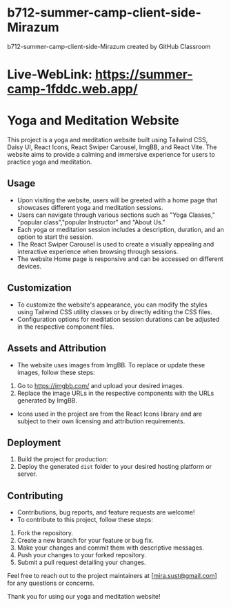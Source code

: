 # b712-summer-camp-client-side-Mirazum
b712-summer-camp-client-side-Mirazum created by GitHub Classroom
# Live-WebLink: https://summer-camp-1fddc.web.app/
# Yoga and Meditation Website

This project is a yoga and meditation website built using Tailwind CSS, Daisy UI, React Icons, React Swiper Carousel, 
ImgBB, and React Vite. The website aims to provide a calming and immersive experience for users to practice yoga and meditation.


## Usage

- Upon visiting the website, users will be greeted with a home page that showcases different yoga and meditation sessions.
- Users can navigate through various sections such as "Yoga Classes," "popular class","popular Instructor" and "About Us."
- Each yoga or meditation session includes a description, duration, and an option to start the session.
- The React Swiper Carousel is used to create a visually appealing and interactive experience when browsing through sessions.
- The website Home page is responsive and can be accessed on different devices.

## Customization

- To customize the website's appearance, you can modify the styles using Tailwind CSS utility classes or by directly editing the CSS files.
- Configuration options for meditation session durations can be adjusted in the respective component files.

## Assets and Attribution

- The website uses images from ImgBB. To replace or update these images, follow these steps:
1. Go to https://imgbb.com/ and upload your desired images.
2. Replace the image URLs in the respective components with the URLs generated by ImgBB.

- Icons used in the project are from the React Icons library and are subject to their own licensing and attribution requirements.

## Deployment

1. Build the project for production:
2. Deploy the generated `dist` folder to your desired hosting platform or server.

## Contributing

- Contributions, bug reports, and feature requests are welcome!
- To contribute to this project, follow these steps:
1. Fork the repository.
2. Create a new branch for your feature or bug fix.
3. Make your changes and commit them with descriptive messages.
4. Push your changes to your forked repository.
5. Submit a pull request detailing your changes.

Feel free to reach out to the project maintainers at [mira.sust@gmail.com] for any questions or concerns.

Thank you for using our yoga and meditation website!




